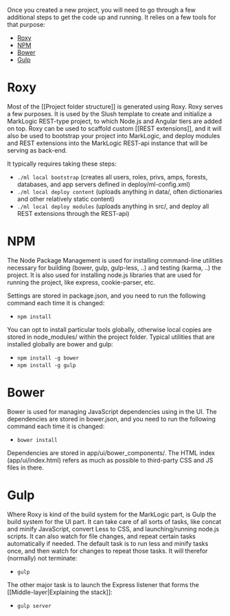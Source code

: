 Once you created a new project, you will need to go through a few additional steps to get the code up and running. It relies on a few tools for that purpose:

- [Roxy](https://github.com/marklogic/roxy)
- [NPM](https://www.npmjs.org/)
- [Bower](http://bower.io/)
- [Gulp](http://gulpjs.com/)

# Roxy

Most of the [[Project folder structure]] is generated using Roxy. Roxy serves a few purposes. It is used by the Slush template to create and initialize a MarkLogic REST-type project, to which Node.js and Angular tiers are added on top. Roxy can be used to scaffold custom [[REST extensions]], and it will also be used to bootstrap your project into MarkLogic, and deploy modules and REST extensions into the MarkLogic REST-api instance that will be serving as back-end.

It typically requires taking these steps:

- `./ml local bootstrap` (creates all users, roles, privs, amps, forests, databases, and app servers defined in deploy/ml-config.xml)
- `./ml local deploy content` (uploads anything in data/, often dictionaries and other relatively static content)
- `./ml local deploy modules` (uploads anything in src/, and deploy all REST extensions through the REST-api)

# NPM

The Node Package Management is used for installing command-line utilities necessary for building (bower, gulp, gulp-less, ..) and testing (karma, ..) the project. It is also used for installing node.js libraries that are used for running the project, like express, cookie-parser, etc.

Settings are stored in package.json, and you need to run the following command each time it is changed:

- `npm install`

You can opt to install particular tools globally, otherwise local copies are stored in node_modules/ within the project folder. Typical utilities that are installed globally are bower and gulp:

- `npm install -g bower`
- `npm install -g gulp`

# Bower

Bower is used for managing JavaScript dependencies using in the UI. The dependencies are stored in bower.json, and you need to run the following command each time it is changed:

- `bower install`

Dependencies are stored in app/ui/bower_components/. The HTML index (app/ui/index.html) refers as much as possible to third-party CSS and JS files in there.

# Gulp

Where Roxy is kind of the build system for the MarkLogic part, is Gulp the build system for the UI part. It can take care of all sorts of tasks, like concat and minify JavaScript, convert Less to CSS, and launching/running node.js scripts. It can also watch for file changes, and repeat certain tasks automatically if needed. The default task is to run less and minify tasks once, and then watch for changes to repeat those tasks. It will therefor (normally) not terminate:

- `gulp`

The other major task is to launch the Express listener that forms the [[Middle-layer|Explaining the stack]]:

- `gulp server`
